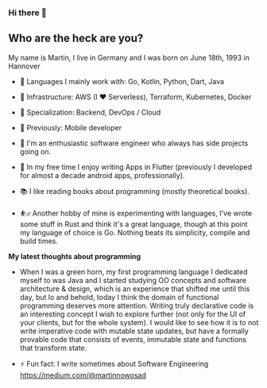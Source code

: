 ### Hi there 👋


## Who are the heck are you?
My name is Martin, I live in Germany and I was born on June 18th, 1993 in Hannover

- 👅 Languages I mainly work with: Go, Kotlin, Python, Dart, Java
- 🚒 Infrastructure: AWS (I ❤️ Serverless), Terraform, Kubernetes, Docker 
- 🌟 Specialization: Backend, DevOps / Cloud
- 👴 Previously: Mobile developer

- 🥰 I'm an enthusiastic software engineer who always has side projects going on.
- 💙 In my free time I enjoy writing Apps in Flutter (previously I developed for almost a decade android apps, professionally).
- 📚 I like reading books about programming (mostly theoretical books).
- ⛹️‍♂️ Another hobby of mine is experimenting with languages, I've wrote some stuff in Rust and think it's a great language, though at this point my 
language of choice is Go. Nothing beats its simplicity, compile and build times. 

**My latest thoughts about programming**
- When I was a green horn, my first programming language I dedicated myself to was Java and I started studying OO concepts and software architecture & design,
which is an experience that shifted me until this day, but lo and behold, today I think the domain of functional programming deserves more attention. 
Writing truly declarative code  is an interesting concept I wish to explore further (not only for the UI of your clients, but for the whole system).
I would like to see how it is to not write imperative code with mutable state updates, but have a formally provable code that consists of events, immutable state
and functions that transform state.

- ⚡ Fun fact: I write sometimes about Software Engineering https://medium.com/@martinnowosad
